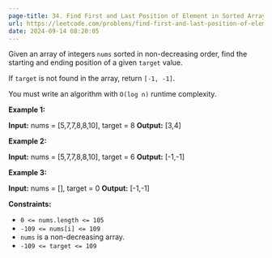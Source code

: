 ```yaml
---
page-title: 34. Find First and Last Position of Element in Sorted Array
url: https://leetcode.com/problems/find-first-and-last-position-of-element-in-sorted-array/description/
date: 2024-09-14 08:20:05
---
```

Given an array of integers `nums` sorted in non-decreasing order, find the starting and ending position of a given `target` value.

If `target` is not found in the array, return `[-1, -1]`.

You must write an algorithm with `O(log n)` runtime complexity.

**Example 1:**

**Input:** nums = \[5,7,7,8,8,10\], target = 8
**Output:** \[3,4\]

**Example 2:**

**Input:** nums = \[5,7,7,8,8,10\], target = 6
**Output:** \[-1,-1\]

**Example 3:**

**Input:** nums = \[\], target = 0
**Output:** \[-1,-1\]

**Constraints:**

-   `0 <= nums.length <= 105`
-   `-109 <= nums[i] <= 109`
-   `nums` is a non-decreasing array.
-   `-109 <= target <= 109`